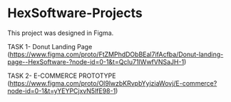 # HexSoftware-Projects
This project was designed in Figma.  

TASK 1- Donut Landing Page (https://www.figma.com/proto/FtZMPhdDObBEal7ifAcfba/Donut-landing-page--HexSoftware-?node-id=0-1&t=QcIu71IWwfVNSaJH-1)

TASK 2- E-COMMERCE PROTOTYPE (https://www.figma.com/proto/Ol9lwzbKRvpbYyjziaWovj/E-commerce?node-id=0-1&t=yYEYPCjxvN5lfE98-1)
